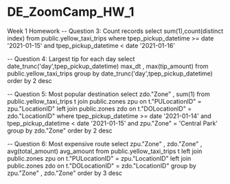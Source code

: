 # DE_ZoomCamp_HW_1
Week 1 Homework
-- Question 3: Count records 
select sum(1),count(distinct index)
from public.yellow_taxi_trips
where tpep_pickup_datetime >= date '2021-01-15'
and  tpep_pickup_datetime < date '2021-01-16'

-- Question 4: Largest tip for each day 
select date_trunc('day',tpep_pickup_datetime) max_dt
	, max(tip_amount)
from public.yellow_taxi_trips
group by  date_trunc('day',tpep_pickup_datetime) 
order by 2 desc

-- Question 5: Most popular destination 
select zdo."Zone"
	, sum(1)
from public.yellow_taxi_trips t
join public.zones zpu on t."PULocationID" = zpu."LocationID"
left join public.zones zdo on t."DOLocationID" = zdo."LocationID"
where tpep_pickup_datetime >= date '2021-01-14'
and  tpep_pickup_datetime < date '2021-01-15'
and zpu."Zone" = 'Central Park'
group by zdo."Zone"
order by 2 desc

-- Question 6: Most expensive route
select zpu."Zone"
	, zdo."Zone"
	, avg(total_amount) avg_amount
from public.yellow_taxi_trips t
left join public.zones zpu on t."PULocationID" = zpu."LocationID"
left join public.zones zdo on t."DOLocationID" = zdo."LocationID"
group by zpu."Zone"
	, zdo."Zone"
order by 3 desc	
